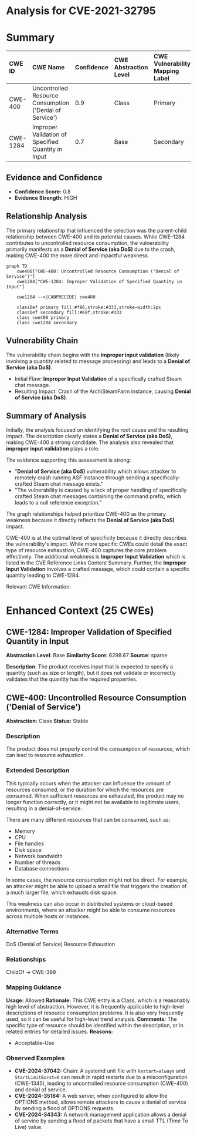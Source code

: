# Analysis for CVE-2021-32795

# Summary
| CWE ID    | CWE Name                                                                  | Confidence | CWE Abstraction Level | CWE Vulnerability Mapping Label | CWE-Vulnerability Mapping Notes |
| :-------- | :------------------------------------------------------------------------ | :--------- | :---------------------- | :------------------------------ | :------------------------------ |
| CWE-400   | Uncontrolled Resource Consumption ('Denial of Service')                   | 0.9        | Class                   | Primary                         | Allowed                         |
| CWE-1284  | Improper Validation of Specified Quantity in Input                         | 0.7        | Base                    | Secondary                       | Allowed                         |

## Evidence and Confidence

*   **Confidence Score:** 0.8
*   **Evidence Strength:** HIGH

## Relationship Analysis
The primary relationship that influenced the selection was the parent-child relationship between CWE-400 and its potential causes. While CWE-1284 contributes to uncontrolled resource consumption, the vulnerability primarily manifests as a **Denial of Service (aka DoS)** due to the crash, making CWE-400 the more direct and impactful weakness.
```mermaid
graph TD
    cwe400["CWE-400: Uncontrolled Resource Consumption ('Denial of Service')"]
    cwe1284["CWE-1284: Improper Validation of Specified Quantity in Input"]
    
    cwe1284 -->|CANPRECEDE| cwe400
    
    classDef primary fill:#f96,stroke:#333,stroke-width:2px
    classDef secondary fill:#69f,stroke:#333
    class cwe400 primary
    class cwe1284 secondary
```

## Vulnerability Chain
The vulnerability chain begins with the **improper input validation** (likely involving a quantity related to message processing) and leads to a **Denial of Service (aka DoS)**.
  - Initial Flaw: **Improper Input Validation** of a specifically crafted Steam chat message.
  - Resulting Impact: Crash of the ArchiSteamFarm instance, causing **Denial of Service (aka DoS)**.

## Summary of Analysis
Initially, the analysis focused on identifying the root cause and the resulting impact. The description clearly states a **Denial of Service (aka DoS)**, making CWE-400 a strong candidate. The analysis also revealed that **improper input validation** plays a role.

The evidence supporting this assessment is strong:

*   "**Denial of Service (aka DoS)** vulnerability which allows attacker to remotely crash running ASF instance through sending a specifically-crafted Steam chat message exists."
*   "The vulnerability is caused by a lack of proper handling of specifically crafted Steam chat messages containing the command prefix, which leads to a null reference exception."

The graph relationships helped prioritize CWE-400 as the primary weakness because it directly reflects the **Denial of Service (aka DoS)** impact.

CWE-400 is at the optimal level of specificity because it directly describes the vulnerability's impact. While more specific CWEs could detail the exact type of resource exhaustion, CWE-400 captures the core problem effectively. The additional weakness is **Improper Input Validation** which is listed in the CVE Reference Links Content Summary. Further, the **Improper Input Validation** involves a crafted message, which could contain a specific quantity leading to CWE-1284.

Relevant CWE Information:

# Enhanced Context (25 CWEs)

## CWE-1284: Improper Validation of Specified Quantity in Input
**Abstraction Level**: Base
**Similarity Score**: 6298.67
**Source**: sparse

**Description**:
The product receives input that is expected to specify a quantity (such as size or length), but it does not validate or incorrectly validates that the quantity has the required properties.

## CWE-400: Uncontrolled Resource Consumption ('Denial of Service')
**Abstraction:** Class
**Status:** Stable

### Description
The product does not properly control the consumption of resources, which can lead to resource exhaustion.

### Extended Description
This typically occurs when the attacker can influence the amount of resources consumed, or the duration for which the resources are consumed. When sufficient resources are exhausted, the product may no longer function correctly, or it might not be available to legitimate users, resulting in a denial-of-service.

There are many different resources that can be consumed, such as:

*   Memory
*   CPU
*   File handles
*   Disk space
*   Network bandwidth
*   Number of threads
*   Database connections

In some cases, the resource consumption might not be direct. For example, an attacker might be able to upload a small file that triggers the creation of a much larger file, which exhausts disk space.

This weakness can also occur in distributed systems or cloud-based environments, where an attacker might be able to consume resources across multiple hosts or instances.

### Alternative Terms
DoS (Denial of Service)
Resource Exhaustion

### Relationships
ChildOf -> CWE-399

### Mapping Guidance
**Usage:** Allowed
**Rationale:** This CWE entry is a Class, which is a reasonably high level of abstraction. However, it is frequently applicable to high-level descriptions of resource consumption problems. It is also very frequently used, so it can be useful for high-level trend analysis.
**Comments:** The specific type of resource should be identified within the description, or in related entries for detailed issues.
**Reasons:**
- Acceptable-Use

### Observed Examples
- **CVE-2024-37042:** Chain: A systemd unit file with `Restart=always` and `StartLimitBurst=0` can result in rapid restarts due to a misconfiguration (CWE-1345), leading to uncontrolled resource consumption (CWE-400) and denial of service.
- **CVE-2024-35184:** A web server, when configured to allow the OPTIONS method, allows remote attackers to cause a denial of service by sending a flood of OPTIONS requests.
- **CVE-2024-34343:** A network management application allows a denial of service by sending a flood of packets that have a small TTL (Time To Live) value.